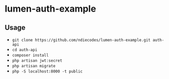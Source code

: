 # lumen-auth-example

## Usage

-   `git clone https://github.com/ndiecodes/lumen-auth-example.git auth-api`
-   `cd auth-api`
-   `composer install`
-   `php artisan jwt:secret`
-   `php artisan migrate`
-   `php -S localhost:8000 -t public`
